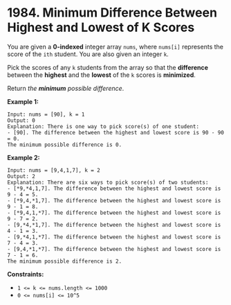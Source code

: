 # 1984. Minimum Difference Between Highest and Lowest of K Scores

You are given a **0-indexed** integer array `nums`, where `nums[i]` represents the score of the `ith` student. You are also given an integer `k`.

Pick the scores of any `k` students from the array so that the **difference** between the **highest** and the **lowest** of the `k` scores is **minimized**.

Return *the **minimum** possible difference*.

**Example 1:**

```()
Input: nums = [90], k = 1
Output: 0
Explanation: There is one way to pick score(s) of one student:
- [90]. The difference between the highest and lowest score is 90 - 90 = 0.
The minimum possible difference is 0.
```

**Example 2:**

```()
Input: nums = [9,4,1,7], k = 2
Output: 2
Explanation: There are six ways to pick score(s) of two students:
- [*9,*4,1,7]. The difference between the highest and lowest score is 9 - 4 = 5.
- [*9,4,*1,7]. The difference between the highest and lowest score is 9 - 1 = 8.
- [*9,4,1,*7]. The difference between the highest and lowest score is 9 - 7 = 2.
- [9,*4,*1,7]. The difference between the highest and lowest score is 4 - 1 = 3.
- [9,*4,1,*7]. The difference between the highest and lowest score is 7 - 4 = 3.
- [9,4,*1,*7]. The difference between the highest and lowest score is 7 - 1 = 6.
The minimum possible difference is 2.
```

**Constraints:**

- `1 <= k <= nums.length <= 1000`
- `0 <= nums[i] <= 10^5`
